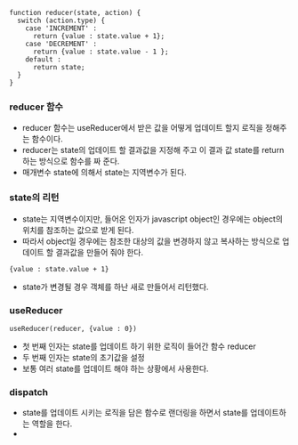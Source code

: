 ```
function reducer(state, action) {
  switch (action.type) {
    case 'INCREMENT' :
      return {value : state.value + 1};
    case 'DECREMENT' :
      return {value : state.value - 1 };
    default :
      return state;
  }
}
```

### reducer 함수
- reducer 함수는 useReducer에서 받은 값을 어떻게 업데이트 할지 로직을 정해주는 함수이다.
- reducer는 state의 업데이트 할 결과값을 지정해 주고 이 결과 값 state를 return 하는 방식으로 함수를 짜 준다.
- 매개변수 state에 의해서 state는 지역변수가 된다.


### state의 리턴
- state는 지역변수이지만, 들어온 인자가 javascript object인 경우에는 object의 위치를 참조하는 값으로 받게 된다.
- 따라서 object일 경우에는 참조한 대상의 값을 변경하지 않고 복사하는 방식으로 업데이트 할 결과값을 만들어 줘야 한다.
```
{value : state.value + 1}
```
- state가 변경될 경우 객체를 하난 새로 만들어서 리턴했다.

### useReducer
```
useReducer(reducer, {value : 0})
```
- 첫 번째 인자는 state를 업데이트 하기 위한 로직이 들어간 함수 reducer
- 두 번째 인자는 state의 초기값을 설정
- 보통 여러 state를 업데이트 해야 하는 상황에서 사용한다.

### dispatch
- state를 업데이트 시키는 로직을 담은 함수로 랜더링을 하면서 state를 업데이트하는 역할을 한다.
-
